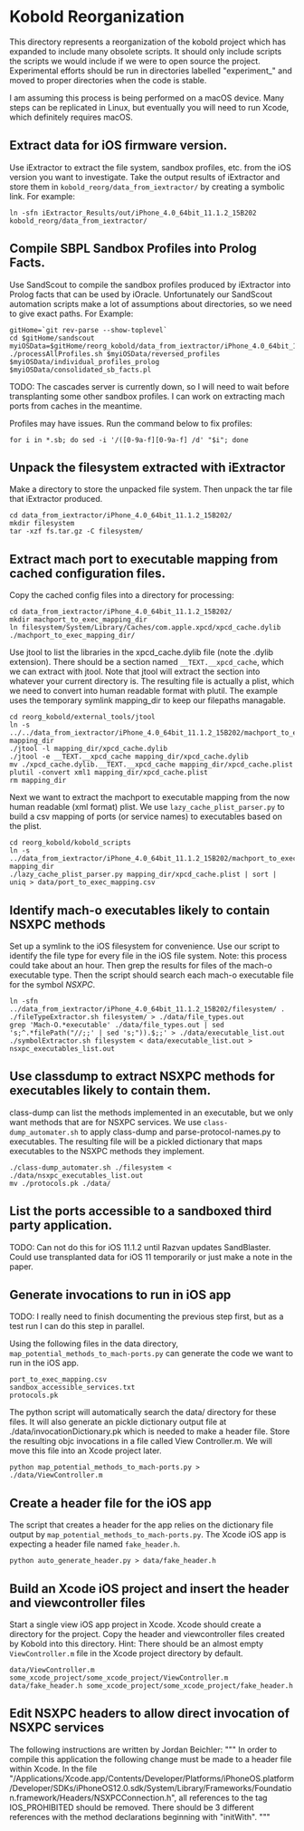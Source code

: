 # Kobold Reorganization
This directory represents a reorganization of the kobold project which has expanded to include many obsolete scripts.
It should only include scripts the scripts we would include if we were to open source the project.
Experimental efforts should be run in directories labelled "experiment\_" and moved to proper directories when the code is stable.

I am assuming this process is being performed on a macOS device. Many steps can be replicated in Linux, but eventually you will need to run Xcode, which definitely requires macOS.

## Extract data for iOS firmware version.
Use iExtractor to extract the file system, sandbox profiles, etc. from the iOS version you want to investigate.
Take the output results of iExtractor and store them in `kobold_reorg/data_from_iextractor/` by creating a symbolic link.
For example:

`ln -sfn iExtractor_Results/out/iPhone_4.0_64bit_11.1.2_15B202 kobold_reorg/data_from_iextractor/`

## Compile SBPL Sandbox Profiles into Prolog Facts.
Use SandScout to compile the sandbox profiles produced by iExtractor into Prolog facts that can be used by iOracle.
Unfortunately our SandScout automation scripts make a lot of assumptions about directories, so we need to give exact paths. 
For Example:

```
gitHome=`git rev-parse --show-toplevel`
cd $gitHome/sandscout
myiOSData=$gitHome/reorg_kobold/data_from_iextractor/iPhone_4.0_64bit_11.1.2_15B202
./processAllProfiles.sh $myiOSData/reversed_profiles $myiOSData/individual_profiles_prolog $myiOSData/consolidated_sb_facts.pl
```

TODO: The cascades server is currently down, so I will need to wait before transplanting some other sandbox profiles. I can work on extracting mach ports from caches in the meantime.

Profiles may have issues. Run the command below to fix profiles:

```
for i in *.sb; do sed -i '/([0-9a-f][0-9a-f] /d' "$i"; done
```

## Unpack the filesystem extracted with iExtractor
Make a directory to store the unpacked file system.
Then unpack the tar file that iExtractor produced.

```
cd data_from_iextractor/iPhone_4.0_64bit_11.1.2_15B202/
mkdir filesystem
tar -xzf fs.tar.gz -C filesystem/
```

## Extract mach port to executable mapping from cached configuration files.
Copy the cached config files into a directory for processing:

```
cd data_from_iextractor/iPhone_4.0_64bit_11.1.2_15B202/
mkdir machport_to_exec_mapping_dir
ln filesystem/System/Library/Caches/com.apple.xpcd/xpcd_cache.dylib ./machport_to_exec_mapping_dir/
```

Use jtool to list the libraries in the xpcd\_cache.dylib file (note the .dylib extension).
There should be a section named `__TEXT.__xpcd_cache`, which we can extract with jtool.
Note that jtool will extract the section into whatever your current directory is.
The resulting file is actually a plist, which we need to convert into human readable format with plutil.
The example uses the temporary symlink mapping\_dir to keep our filepaths managable.

```
cd reorg_kobold/external_tools/jtool
ln -s ../../data_from_iextractor/iPhone_4.0_64bit_11.1.2_15B202/machport_to_exec_mapping_dir mapping_dir
./jtool -l mapping_dir/xpcd_cache.dylib
./jtool -e __TEXT.__xpcd_cache mapping_dir/xpcd_cache.dylib
mv ./xpcd_cache.dylib.__TEXT.__xpcd_cache mapping_dir/xpcd_cache.plist
plutil -convert xml1 mapping_dir/xpcd_cache.plist
rm mapping_dir
```

Next we want to extract the machport to executable mapping from the now human readable (xml format) plist.
We use `lazy_cache_plist_parser.py` to build a csv mapping of ports (or service names) to executables based on the plist.

```
cd reorg_kobold/kobold_scripts
ln -s ../data_from_iextractor/iPhone_4.0_64bit_11.1.2_15B202/machport_to_exec_mapping_dir mapping_dir
./lazy_cache_plist_parser.py mapping_dir/xpcd_cache.plist | sort | uniq > data/port_to_exec_mapping.csv
```

## Identify mach-o executables likely to contain NSXPC methods
Set up a symlink to the iOS filesystem for convenience.
Use our script to identify the file type for every file in the iOS file system.
Note: this process could take about an hour.
Then grep the results for files of the mach-o executable type.
Then the script should search each mach-o executable file for the symbol *NSXPC*.

```
ln -sfn ../data_from_iextractor/iPhone_4.0_64bit_11.1.2_15B202/filesystem/ .
./fileTypeExtractor.sh filesystem/ > ./data/file_types.out
grep 'Mach-O.*executable' ./data/file_types.out | sed 's;^.*filePath("//;;' | sed 's;")).$;;' > ./data/executable_list.out
./symbolExtractor.sh filesystem < data/executable_list.out > nsxpc_executables_list.out
```

## Use classdump to extract NSXPC methods for executables likely to contain them.
class-dump can list the methods implemented in an executable, but we only want methods that are for NSXPC services.
We use `class-dump_automater.sh` to apply class-dump and parse-protocol-names.py to executables.
The resulting file will be a pickled dictionary that maps executables to the NSXPC methods they implement.
```
./class-dump_automater.sh ./filesystem < ./data/nsxpc_executables_list.out
mv ./protocols.pk ./data/
```

## List the ports accessible to a sandboxed third party application.

TODO: Can not do this for iOS 11.1.2 until Razvan updates SandBlaster.
Could use transplanted data for iOS 11 temporarily or just make a note in the paper.

## Generate invocations to run in iOS app

TODO: I really need to finish documenting the previous step first, but as a test run I can do this step in parallel.

Using the following files in the data directory, `map_potential_methods_to_mach-ports.py` can generate the code we want to run in the iOS app.
```
port_to_exec_mapping.csv
sandbox_accessible_services.txt
protocols.pk
```

The python script will automatically search the data/ directory for these files.
It will also generate an pickle dictionary output file at ./data/invocationDictionary.pk which is needed to make a header file.
Store the resulting objc invocations in a file called View Controller.m.
We will move this file into an Xcode project later.

```
python map_potential_methods_to_mach-ports.py > ./data/ViewController.m
```

## Create a header file for the iOS app

The script that creates a header for the app relies on the dictionary file output by `map_potential_methods_to_mach-ports.py`.
The Xcode iOS app is expecting a header file named `fake_header.h`.

```
python auto_generate_header.py > data/fake_header.h
```

## Build an Xcode iOS project and insert the header and viewcontroller files
Start a single view iOS app project in Xcode.
Xcode should create a directory for the project.
Copy the header and viewcontroller files created by Kobold into this directory.
Hint: There should be an almost empty `ViewController.m` file in the Xcode project directory by default.
```
data/ViewController.m some_xcode_project/some_xcode_project/ViewController.m
data/fake_header.h some_xcode_project/some_xcode_project/fake_header.h
```

## Edit NSXPC headers to allow direct invocation of NSXPC services
The following instructions are written by Jordan Beichler:
"""
In order to compile this application the following change must be made to a header file within Xcode. In the file "/Applications/Xcode.app/Contents/Developer/Platforms/iPhoneOS.platform/Developer/SDKs/iPhoneOS12.0.sdk/System/Library/Frameworks/Foundation.framework/Headers/NSXPCConnection.h", all references to the tag IOS\_PROHIBITED should be removed. There should be 3 different references with the method declarations beginning with "initWith".
"""
